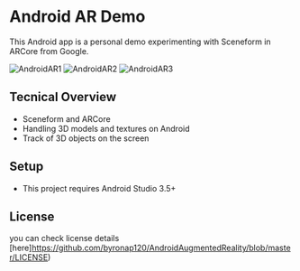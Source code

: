 # Android AR Demo

This Android app is a personal demo experimenting with Sceneform in ARCore from Google.

<img src='https://i.imgur.com/OjGOmjU.gif' title='AndroidAR' width='' alt='AndroidAR1' />
<img src='https://i.imgur.com/1dEQecr.png?1' title='AndroidAR' width='' alt='AndroidAR2' />
<img src='https://i.imgur.com/egPHQzC.png?1' title='AndroidAR' width='' alt='AndroidAR3' />

## Tecnical Overview

- Sceneform and ARCore
- Handling 3D models and textures on Android
- Track of 3D objects on the screen

## Setup

- This project requires Android Studio 3.5+

## License

you can check license details [here]https://github.com/byronap120/AndroidAugmentedReality/blob/master/LICENSE) 
